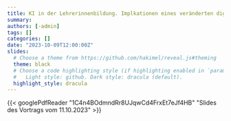 ```yaml
---
title: KI in der Lehrerinnenbildung. Implkationen eines veränderten digitalen Ökosystems.
summary:
authors: [-admin]
tags: []
categories: []
date: "2023-10-09T12:00:00Z"
slides:
  # Choose a theme from https://github.com/hakimel/reveal.js#theming
  theme: black
  # Choose a code highlighting style (if highlighting enabled in `params.toml`)
  #   Light style: github. Dark style: dracula (default).
  highlight_style: dracula
---
```




{{< googlePdfReader "1C4n4BOdmndRr8UJqwCd4FrxEt7eJf4HB" "Slides des Vortrags vom 11.10.2023" >}}

